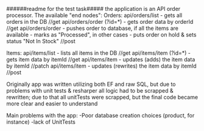 ######readme for the test task#####
the application is an API order processor.
The available "end nodes":
Orders:
api/orders/list - gets all orders in the DB //get
api/orders/order (?id=*) - gets order data by orderId //get
api/orders/order - pushes order to database, if all the items are available - marks as "Processed", in other cases - puts order on hold & sets status "Not In Stock" //post

Items:
api/items/list - lists all items in the DB //get
api/items/item (?id=*) - gets item data by itemId //get
api/items/item - updates (adds) the item data by itemId //patch
api/items/item - updates (rewrites) the item data by itemId //post


Originally app was written utilizing both EF and raw SQL, but due to problems with unit tests & resharper all logic had to be scrapped & rewritten;
due to that all unitTests were scrapped, but the final code became more clear and easier to understand

Main problems with the app:
-Poor database creation choices (product, for instance)
-lack of UnitTests